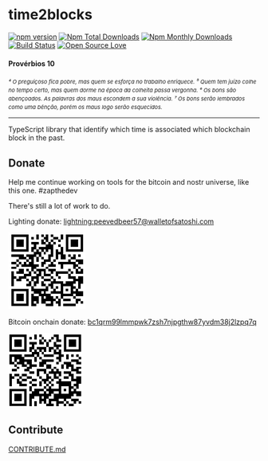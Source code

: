 # time2blocks

[![npm version](https://badge.fury.io/js/time2blocks.svg)](https://badge.fury.io/js/time2blocks)
[![Npm Total Downloads](https://img.shields.io/npm/dt/time2blocks.svg)](https://github.com/antonioconselheiro/time2blocks)
[![Npm Monthly Downloads](https://img.shields.io/npm/dm/time2blocks.svg)](https://github.com/antonioconselheiro/time2blocks)
[![Build Status](https://travis-ci.org/antonioconselheiro/time2blocks.svg?branch=master)](https://travis-ci.org/antonioconselheiro/time2blocks)
[![Open Source Love](https://badges.frapsoft.com/os/mit/mit.svg?v=102)](https://github.com/antonioconselheiro/time2blocks/blob/documentation/LICENSE)

#### Provérbios 10
<span style="font-size:11px;font-style:italic;">
⁴ O preguiçoso fica pobre, mas quem se esforça no trabalho enriquece.
⁵ Quem tem juízo colhe no tempo certo, mas quem dorme na época da colheita passa vergonha.
⁶ Os bons são abençoados. As palavras dos maus escondem a sua violência.
⁷ Os bons serão lembrados como uma bênção, porém os maus logo serão esquecidos.
</span> 

_____

TypeScript library that identify which time is associated which blockchain block in the past.

## Donate
Help me continue working on tools for the bitcoin and nostr universe, like this one. #zapthedev

There's still a lot of work to do.

Lighting donate: <a href="lightning:peevedbeer57@walletofsatoshi.com">lightning:peevedbeer57@walletofsatoshi.com</a>

![zap me](./docs/qrcode-wallet-lighting.png)

Bitcoin onchain donate: <a href="bitcoin:bc1qrm99lmmpwk7zsh7njpgthw87yvdm38j2lzpq7q">bc1qrm99lmmpwk7zsh7njpgthw87yvdm38j2lzpq7q</a>

![zap me](./docs/qrcode-wallet-bitcoin.png)

## Contribute
[CONTRIBUTE.md](./CONTRIBUTE.md)
